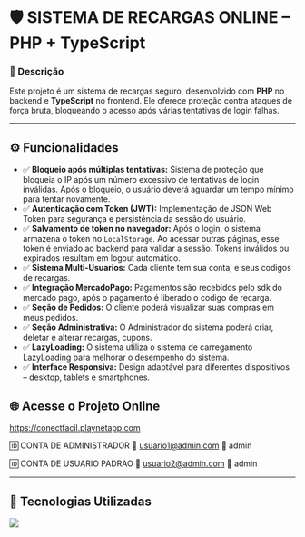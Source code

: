 # 🛡️ SISTEMA DE RECARGAS ONLINE – PHP + TypeScript

### 💬 Descrição

Este projeto é um sistema de recargas seguro, desenvolvido com **PHP** no backend e **TypeScript** no frontend. Ele oferece proteção contra ataques de força bruta, bloqueando o acesso após várias tentativas de login falhas.

---

## ⚙️ Funcionalidades

- ✅ **Bloqueio após múltiplas tentativas:** Sistema de proteção que bloqueia o IP após um número excessivo de tentativas de login inválidas. Após o bloqueio, o usuário deverá aguardar um tempo mínimo para tentar novamente.
- ✅ **Autenticação com Token (JWT):** Implementação de JSON Web Token para segurança e persistência da sessão do usuário.
- ✅ **Salvamento de token no navegador:** Após o login, o sistema armazena o token no `LocalStorage`. Ao acessar outras páginas, esse token é enviado ao backend para validar a sessão. Tokens inválidos ou expirados resultam em logout automático.
- ✅ **Sistema Multi-Usuarios:** Cada cliente tem sua conta, e seus codigos de recargas.
- ✅ **Integração MercadoPago:** Pagamentos são recebidos pelo sdk do mercado pago, após o pagamento é liberado o codigo de recarga.
- ✅ **Seção de Pedidos:** O cliente poderá visualizar suas compras em meus pedidos.
- ✅ **Seção Administrativa:** O Administrador do sistema poderá criar, deletar e alterar recargas, cupons.
- ✅ **LazyLoading:** O sistema utiliza o sistema de carregamento LazyLoading para melhorar o desempenho do sistema.
- ✅ **Interface Responsiva:** Design adaptável para diferentes dispositivos – desktop, tablets e smartphones.

## 🌐 Acesse o Projeto Online
https://conectfacil.playnetapp.com

🆔 CONTA DE ADMINISTRADOR
👤 usuario1@admin.com
🔐 admin

🆔 CONTA DE USUARIO PADRAO
👤 usuario2@admin.com
🔐 admin

---

## 🤖 Tecnologias Utilizadas

<p align="left">
  <a href="https://skillicons.dev">
    <img src="https://skillicons.dev/icons?i=git,html,css,typescript,php,mysql" />
  </a>
</p>

